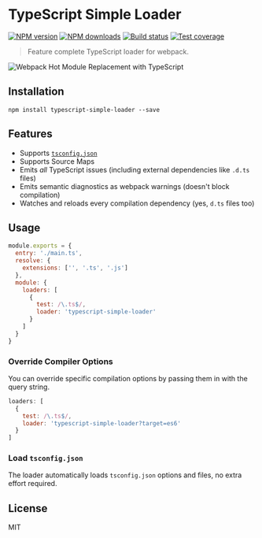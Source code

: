 # TypeScript Simple Loader

[![NPM version][npm-image]][npm-url]
[![NPM downloads][downloads-image]][downloads-url]
[![Build status][travis-image]][travis-url]
[![Test coverage][coveralls-image]][coveralls-url]

> Feature complete TypeScript loader for webpack.

![Webpack Hot Module Replacement with TypeScript](https://github.com/blakeembrey/typescript-simple-loader/raw/master/screenshot.png)

## Installation

```
npm install typescript-simple-loader --save
```

## Features

* Supports [`tsconfig.json`](https://github.com/Microsoft/TypeScript/wiki/tsconfig.json)
* Supports Source Maps
* Emits *all* TypeScript issues (including external dependencies like `.d.ts` files)
* Emits semantic diagnostics as webpack warnings (doesn't block compilation)
* Watches and reloads every compilation dependency (yes, `d.ts` files too)

## Usage

```js
module.exports = {
  entry: './main.ts',
  resolve: {
    extensions: ['', '.ts', '.js']
  },
  module: {
    loaders: [
      {
        test: /\.ts$/,
        loader: 'typescript-simple-loader'
      }
    ]
  }
}
```

### Override Compiler Options

You can override specific compilation options by passing them in with the query string.

```js
loaders: [
  {
    test: /\.ts$/,
    loader: 'typescript-simple-loader?target=es6'
  }
]
```

### Load `tsconfig.json`

The loader automatically loads `tsconfig.json` options and files, no extra effort required.

## License

MIT

[npm-image]: https://img.shields.io/npm/v/typescript-simple-loader.svg?style=flat
[npm-url]: https://npmjs.org/package/typescript-simple-loader
[downloads-image]: https://img.shields.io/npm/dm/typescript-simple-loader.svg?style=flat
[downloads-url]: https://npmjs.org/package/typescript-simple-loader
[travis-image]: https://img.shields.io/travis/blakeembrey/typescript-simple-loader.svg?style=flat
[travis-url]: https://travis-ci.org/blakeembrey/typescript-simple-loader
[coveralls-image]: https://img.shields.io/coveralls/blakeembrey/typescript-simple-loader.svg?style=flat
[coveralls-url]: https://coveralls.io/r/blakeembrey/typescript-simple-loader?branch=master
